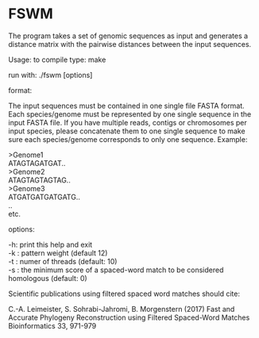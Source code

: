 # FSWM

The program takes a set of genomic sequences as input and generates a distance matrix with the pairwise distances between the input sequences.

Usage:
to compile type: make

run with: ./fswm [options] <sequences >

<sequence> format:

The input sequences must be contained in one single file FASTA format. Each species/genome must be represented by one single sequence in the input FASTA file. If you have multiple reads, contigs or chromosomes per input species, please concatenate them to one single sequence to make sure each species/genome corresponds to only one sequence. Example:

\>Genome1\
ATAGTAGATGAT..\
\>Genome2\
ATAGTAGTAGTAG..\
\>Genome3\
ATGATGATGATGATG..\
..\
etc.

options:

-h: print this help and exit\
-k <integer>: pattern weight (default 12)\
-t <integer>: numer of threads (default: 10)\
-s <integer>: the minimum score of a spaced-word match to be considered homologous (default: 0)


Scientific publications using filtered spaced word matches should cite:

C.-A. Leimeister, S. Sohrabi-Jahromi, B. Morgenstern (2017)
Fast and Accurate Phylogeny Reconstruction using Filtered Spaced-Word Matches
Bioinformatics 33, 971-979
